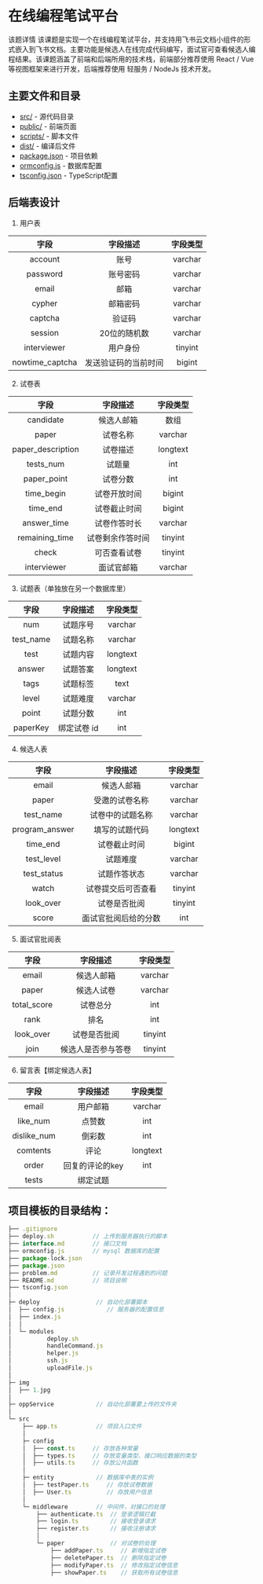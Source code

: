 # 在线编程笔试平台

该题详情 该课题是实现一个在线编程笔试平台，并支持用飞书云文档小组件的形式嵌入到飞书文档。主要功能是候选人在线完成代码编写，面试官可查看候选人编程结果。该课题涵盖了前端和后端所用的技术栈，前端部分推荐使用 React / Vue 等视图框架来进行开发，后端推荐使用 轻服务 / NodeJs 技术开发。

## 主要文件和目录
- [src/](src/) - 源代码目录
- [public/](public/) - 前端页面
- [scripts/](scripts/) - 脚本文件
- [dist/](dist/) - 编译后文件
- [package.json](package.json) - 项目依赖
- [ormconfig.js](ormconfig.js) - 数据库配置
- [tsconfig.json](tsconfig.json) - TypeScript配置

## 后端表设计
1. 用户表

|字段|字段描述|字段类型|
|:--:|:--:|:--:|
|account|账号|varchar|
|password|账号密码|varchar|
|email|邮箱|varchar|
|cypher|邮箱密码|varchar|
|captcha|验证码|varchar|
|session|20位的随机数|varchar|
|interviewer|用户身份|tinyint|
|nowtime_captcha|发送验证码的当前时间|bigint|

2. 试卷表

|字段|字段描述|字段类型|
|:--:|:--:|:--:|
|candidate|候选人邮箱|数组|
|paper|试卷名称|varchar|
|paper_description|试卷描述|longtext|
|tests_num|试题量|int|
|paper_point|试卷分数|int|
|time_begin|试卷开放时间|bigint|
|time_end|试卷截止时间|bigint|
|answer_time|试卷作答时长|varchar|
|remaining_time|试卷剩余作答时间|tinyint|
|check|可否查看试卷|tinyint|
|interviewer|面试官邮箱|varchar|

3. 试题表（单独放在另一个数据库里）

|字段|字段描述|字段类型|
|:--:|:--:|:--:|
|num|试题序号|varchar|
|test_name|试题名称|varchar|
|test|试题内容|longtext|
|answer|试题答案|longtext|
|tags|试题标签|text|
|level|试题难度|varchar|
|point|试题分数|int|
|paperKey|绑定试卷 id|int|

4. 候选人表

|字段|字段描述|字段类型|
|:--:|:--:|:--:|
|email|候选人邮箱|varchar|
|paper|受邀的试卷名称|varchar|
|test_name|试卷中的试题名称|varchar|
|program_answer|填写的试题代码|longtext|
|time_end|试卷截止时间|bigint|
|test_level|试题难度|varchar|
|test_status|试题作答状态|varchar|
|watch|试卷提交后可否查看|tinyint|
|look_over|试卷是否批阅|tinyint|
|score|面试官批阅后给的分数|int|

5. 面试官批阅表

|字段|字段描述|字段类型|
|:--:|:--:|:--:|
|email|候选人邮箱|varchar|
|paper|候选人试卷|varchar|
|total_score|试卷总分|int|
|rank|排名|int|
|look_over|试卷是否批阅|tinyint|
|join|候选人是否参与答卷|tinyint|

6. 留言表【绑定候选人表】

|字段|字段描述|字段类型|
|:--:|:--:|:--:|
|email|用户邮箱|varchar|
|like_num|点赞数|int|
|dislike_num|倒彩数|int|
|comtents|评论|longtext|
|order|回复的评论的key|int|
|tests|绑定试题| |


## 项目模板的目录结构：
```js
├── .gitignore
├── deploy.sh           // 上传到服务器执行的脚本
├── interface.md        // 接口文档
├── ormconfig.js        // mysql 数据库的配置
├── package-lock.json        
├── package.json
├── problem.md          // 记录开发过程遇到的问题
├── README.md           // 项目说明
├── tsconfig.json
│
├─ deploy                // 自动化部署脚本
│  ├── config.js            // 服务器的配置信息
│  ├── index.js
│  │
│  └─ modules    
│          deploy.sh
│          handleCommand.js
│          helper.js
│          ssh.js
│          uploadFile.js
│
├─ img
│  ├── 1.jpg
│
├─ oppService            // 自动化部署要上传的文件夹
│
└─ src
    ├── app.ts           // 项目入口文件
    │
    ├─ config            
    │  ├── const.ts     // 存放各种常量
    │  ├── types.ts     // 存放变量类型、接口响应数据的类型
    │  ├── utils.ts     // 存放公共函数
    │
    ├─ entity            // 数据库中表的实例
    │  ├── testPaper.ts     // 存放试卷数据
    │  ├── User.ts          // 存放用户信息
    │
    └─ middleware        // 中间件，对接口的处理
        ├── authenticate.ts  // 登录逻辑拦截
        ├── login.ts         // 接收登录请求
        ├── register.ts      // 接收注册请求
        │
        └─ paper             // 对试卷的处理
            ├── addPaper.ts     // 新增指定试卷
            ├── deletePaper.ts  // 删除指定试卷
            ├── modifyPaper.ts  // 修改指定试卷信息
            ├── showPaper.ts    // 获取所有试卷信息
```
